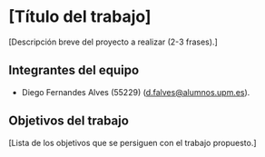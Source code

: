 # [Título del trabajo]

[Descripción breve del proyecto a realizar (2-3 frases).]

## Integrantes del equipo

- Diego Fernandes Alves (55229) (d.falves@alumnos.upm.es).

## Objetivos del trabajo

[Lista de los objetivos que se persiguen con el trabajo propuesto.]

